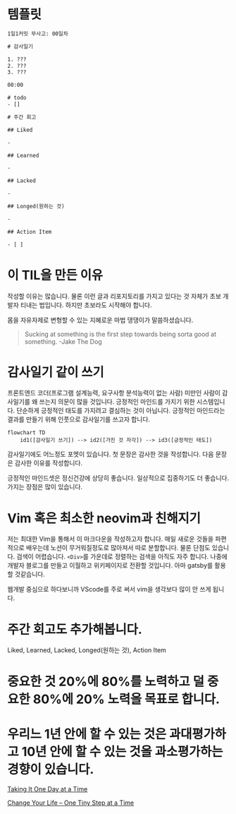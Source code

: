 # 템플릿

```txt
1일1커밋 무사고: 00일차

# 감사일기

1. ???
2. ???
3. ???

00:00

# todo
- []
```

```txt
# 주간 회고

## Liked

-

## Learned

-

## Lacked

-

## Longed(원하는 것)

-

## Action Item

- [ ]
```

# 이 TIL을 만든 이유

작성할 이유는 많습니다.
물론 이런 글과 리포지토리를 가지고 있다는 것 자체가 초보 개발자 티내는 법입니다. 하지만 초보라도 시작해야 합니다.

몸을 자유자제로 변형할 수 있는 지혜로운 마법 댕댕이가 말씀하셨습니다.

> Sucking at something is the first step towards being sorta good at something.
> -Jake The Dog

# 감사일기 같이 쓰기

프론트엔드 코더(프로그램 설계능력, 요구사항 분석능력이 없는 사람) 미만인 사람이 감사일기를 왜 쓰는지 의문이 많을 것입니다.
긍정적인 마인드를 가지기 위한 시스템입니다. 단순하게 긍정적인 태도를 가지려고 결심하는 것이 아닙니다. 긍정적인 마인드라는 결과를 만들기 위해 인풋으로 감사일기를 쓰고자 합니다.

```mermaid
flowchart TD
    id1([감사일기 쓰기]) --> id2([가진 것 자각]) --> id3([긍정적인 태도])
```

감사일기에도 어느정도 포멧이 있습니다. 첫 문장은 감사한 것을 작성합니다. 다음 문장은 감사한 이유를 작성합니다.

긍정적인 마인드셋은 정신건강에 상당히 좋습니다. 일상적으로 집중하기도 더 좋습니다. 가지는 장점은 많이 있습니다.

# Vim 혹은 최소한 neovim과 친해지기

저는 최대한 Vim을 통해서 이 마크다운을 작성하고자 합니다. 매일 새로운 것들을 파편적으로 배우는데 노션이 무거워질정도로 많아져서 따로 분할합니다. 물론 단점도 있습니다. 검색이 어렵습니다. `<Div>`를 가운데로 정렬하는 검색을 아직도 자주 합니다. 나중에 개발자 블로그를 만들고 이월하고 위키페이지로 전환할 것입니다. 아마 gatsby를 활용할 것같습니다.

웹개발 중심으로 하다보니까 VScode를 주로 써서 vim을 생각보다 많이 안 쓰게 됩니다.

# 주간 회고도 추가해봅니다.

Liked, Learned, Lacked, Longed(원하는 것), Action Item

# 중요한 것 20%에 80%를 노력하고 덜 중요한 80%에 20% 노력을 목표로 합니다.

# 우리느 1년 안에 할 수 있는 것은 과대평가하고 10년 안에 할 수 있는 것을 과소평가하는 경향이 있습니다.

[Taking It One Day at a Time](https://www.youtube.com/watch?v=UhWFddWz1Nk)

[Change Your Life – One Tiny Step at a Time](https://www.youtube.com/watch?v=75d_29QWELk)
